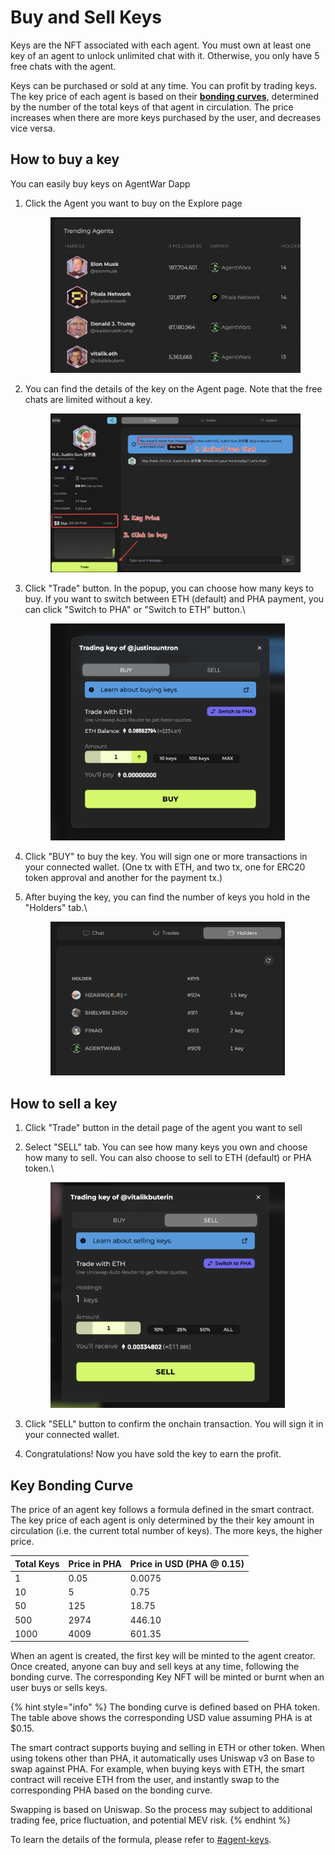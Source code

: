 # Buy and Sell Keys

Keys are the NFT associated with each agent. You must own at least one key of an agent to unlock unlimited chat with it. Otherwise, you only have 5 free chats with the agent.

Keys can be purchased or sold at any time. You can profit by trading keys. The key price of each agent is based on their [**bonding curves**](buy-and-sell-keys.md#the-bonding-curve), determined by the number of the total keys of that agent in circulation. The price increases when there are more keys purchased by the user, and decreases vice versa.

## How to buy a key

You can easily buy keys on AgentWar Dapp

1.  Click the Agent you want to buy on the Explore page

    <figure><img src="../../.gitbook/assets/image (1) (1) (1).png" alt=""><figcaption></figcaption></figure>
2.  You can find the details of the key on the Agent page. Note that the free chats are limited without a key.

    <figure><img src="../../.gitbook/assets/image (1) (1) (1) (1).png" alt=""><figcaption></figcaption></figure>
3.  Click "Trade" button. In the popup, you can choose how many keys to buy. If you want to switch between ETH (default) and PHA payment, you can click "Switch to PHA" or "Switch to ETH" button.\


    <figure><img src="../../.gitbook/assets/image (2) (1) (1).png" alt="" width="375"><figcaption></figcaption></figure>
4. Click "BUY" to buy the key. You will sign one or more transactions in your connected wallet. (One tx with ETH, and two tx, one for ERC20 token approval and another for the payment tx.)
5.  After buying the key, you can find the number of keys you hold in the "Holders" tab.\


    <figure><img src="../../.gitbook/assets/image (3) (1) (1).png" alt="" width="375"><figcaption></figcaption></figure>

## How to sell a key

1. Click "Trade" button in the detail page of the agent you want to sell
2.  Select "SELL" tab. You can see how many keys you own and choose how many to sell. You can also choose to sell to ETH (default) or PHA token.\


    <figure><img src="../../.gitbook/assets/image (4) (1) (1).png" alt="" width="375"><figcaption></figcaption></figure>
3. Click "SELL" button to confirm the onchain transaction.  You will sign it in your connected wallet.
4. Congratulations! Now you have sold the key to earn the profit.

## Key Bonding Curve

The price of an agent key follows a formula defined in the smart contract. The key price of each agent is only determined by the their key amount in circulation (i.e. the current total number of keys). The more keys, the higher price.

| Total Keys | Price in PHA | Price in USD (PHA @ 0.15) |
| ---------- | ------------ | ------------------------- |
| 1          | 0.05         | 0.0075                    |
| 10         | 5            | 0.75                      |
| 50         | 125          | 18.75                     |
| 500        | 2974         | 446.10                    |
| 1000       | 4009         | 601.35                    |

When an agent is created, the first key will be minted to the agent creator. Once created, anyone can buy and sell keys at any time, following the bonding curve. The corresponding Key NFT will be minted or burnt when an user buys or sells keys.

{% hint style="info" %}
The bonding curve is defined based on PHA token. The table above shows the corresponding USD value assuming PHA is at $0.15.

The smart contract supports buying and selling in ETH or other token. When using tokens other than PHA, it automatically uses Uniswap v3 on Base to swap against PHA. For example, when buying keys with ETH, the smart contract will receive ETH from the user, and instantly swap to the corresponding PHA based on the bonding curve.

Swapping is based on Uniswap. So the process may subject to additional trading fee, price fluctuation, and potential MEV risk.
{% endhint %}

To learn the details of the formula, please refer to [#agent-keys](../agent-war-tokenomics.md#agent-keys "mention").
